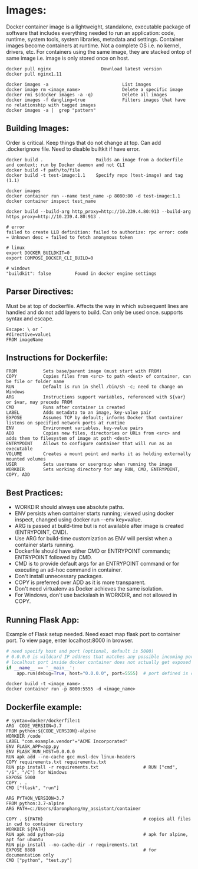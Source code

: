 # Images:
Docker container image is a lightweight, standalone, executable package of software that includes everything needed to run an application: code, runtime, system tools, system libraries, metadata and settings. Container images become containers at runtime. Not a complete OS i.e. no kernel, drivers, etc. For containers using the same image, they are stacked ontop of same image i.e. image is only stored once on host.

```
docker pull nginx                   Download latest version
docker pull nginx1.11

docker images -a                            List images
docker image rm <image_name>                Delete a specific image
docker rmi $(docker images -a -q)           Delete all images
docker images -f dangling=true              Filters images that have no relationship with tagged images
docker images -a |  grep "pattern"
```

## Building Images:
Order is critical. Keep things that do not change at top. Can add .dockerignore file. Need to disable builtkit if have error.

```
docker build .                    Builds an image from a dockerfile and context; run by Docker daemon and not CLI
docker build -f path/to/file
docker build -t test-image:1.1    Specify repo (test-image) and tag (1.1)

docker images                   
docker container run --name test_name -p 8080:80 -d test-image:1.1
docker container inspect test_name

docker build --build-arg http_proxy=http://10.239.4.80:913 --build-arg https_proxy=http://10.239.4.80:913 .
```

```
# error
failed to create LLB definition: failed to authorize: rpc error: code = Unknown desc = failed to fetch anonymous token

# linux
export DOCKER_BUILDKIT=0
export COMPOSE_DOCKER_CLI_BUILD=0

# windows
"buildkit": false         Found in docker engine settings
```

## Parser Directives:
Must be at top of dockerfile. Affects the way in which subsequent lines are handled and do not add layers to build. Can only be used once. supports syntax and escape.

```
Escape: \ or `
#directive=value1
FROM imageName
```

## Instructions for Dockerfile:

```
FROM          Sets base/parent image (must start with FROM)
COPY          Copies files from <src> to path <dest> of container, can be file or folder name
RUN           Default is run in shell /bin/sh -c; need to change on Windows
ARG           Instructions support variables, referenced with ${var} or $var, may precede FROM
CMD           Runs after container is created
LABEL         Adds metadata to an image, key-value pair
EXPOSE        Assumes TCP by default; informs Docker that container listens on specified network ports at runtime
ENV           Environment variables, key-value pairs
ADD           Copies new files, directories or URLs from <src> and adds them to filesystem of image at path <dest>
ENTRYPOINT    Allows to configure container that will run as an executable
VOLUME        Creates a mount point and marks it as holding externally mounted volumes
USER          Sets username or usergroup when running the image
WORKDIR       Sets working directory for any RUN, CMD, ENTRYPOINT, COPY, ADD

```

## Best Practices:
- WORKDIR should always use absolute paths.
- ENV persists when container starts running; viewed using docker inspect, changed using docker run --env key=value.
- ARG is passed at build-time but is not available after image is created (ENTRYPOINT, CMD).
- Use ARG for build-time customization as ENV will persist when a container starts running.
- Dockerfile should have either CMD or ENTRYPOINT commands; ENTRYPOINT followed by CMD.
- CMD is to provide default args for an ENTRYPOINT command or for executing an ad-hoc command in container.
- Don't install unnecessary packages.
- COPY is preferred over ADD as it is more transparent.
- Don't need virtualenv as Docker achieves the same isolation.
- For Windows, don't use backslash in WORKDIR, and not allowed in COPY.

## Running Flask App:
Example of Flask setup needed. Need exact map flask port to container port. To view page, enter localhost:8000 in browser.
```python
# need specify host and port (optional, default is 5000)
# 0.0.0.0 is wildcard IP address that matches any possible incoming port on host machine
# localhost port inside docker container does not actually get exposed on host machine
if __name__ == '__main__':
    app.run(debug=True, host="0.0.0.0", port=5555)  # port defined is container port
```
```
docker build -t <image_name> .
docker container run -p 8000:5555 -d <image_name>
```

## Dockerfile example:
```
# syntax=docker/dockerfile:1
ARG  CODE_VERSION=3.7
FROM python:${CODE_VERSION}-alpine                              
WORKDIR /code
LABEL "com.example.vendor"="ACME Incorporated"
ENV FLASK_APP=app.py
ENV FLASK_RUN_HOST=0.0.0.0
RUN apk add --no-cache gcc musl-dev linux-headers   
COPY requirements.txt requirements.txt             
RUN pip install -r requirements.txt                 # RUN ["cmd", "/S", "/C"] for Windows
EXPOSE 5000
COPY . .
CMD ["flask", "run"]                                
```
```
ARG PYTHON_VERSION=3.7
FROM python:3.7-alpine
ARG PATH=c:/Users/daronphang/my_assistant/container

COPY . ${PATH}                                      # copies all files in cwd to container directory
WORKDIR ${PATH}
RUN apk add python-pip                              # apk for alpine, apt for ubuntu
RUN pip install --no-cache-dir -r requirements.txt
EXPOSE 8888                                         # for documentation only
CMD ["python", "test.py"]
```



